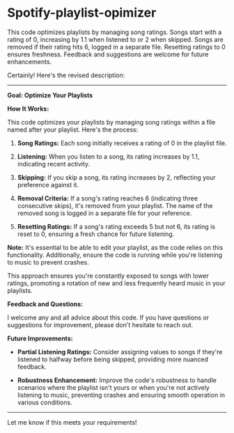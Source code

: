 # Spotify-playlist-opimizer
This code optimizes playlists by managing song ratings. Songs start with a rating of 0, increasing by 1.1 when listened to or 2 when skipped. Songs are removed if their rating hits 6, logged in a separate file. Resetting ratings to 0 ensures freshness. Feedback and suggestions are welcome for future enhancements.


Certainly! Here's the revised description:

---

**Goal: Optimize Your Playlists**

**How It Works:**

This code optimizes your playlists by managing song ratings within a file named after your playlist. Here's the process:

1. **Song Ratings:** Each song initially receives a rating of 0 in the playlist file.

2. **Listening:** When you listen to a song, its rating increases by 1.1, indicating recent activity.

3. **Skipping:** If you skip a song, its rating increases by 2, reflecting your preference against it.

4. **Removal Criteria:** If a song's rating reaches 6 (indicating three consecutive skips), it's removed from your playlist. The name of the removed song is logged in a separate file for your reference.

5. **Resetting Ratings:** If a song's rating exceeds 5 but not 6, its rating is reset to 0, ensuring a fresh chance for future listening.

**Note:** It's essential to be able to edit your playlist, as the code relies on this functionality. Additionally, ensure the code is running while you're listening to music to prevent crashes.

This approach ensures you're constantly exposed to songs with lower ratings, promoting a rotation of new and less frequently heard music in your playlists.

**Feedback and Questions:**

I welcome any and all advice about this code. If you have questions or suggestions for improvement, please don't hesitate to reach out.

**Future Improvements:**

- **Partial Listening Ratings:** Consider assigning values to songs if they're listened to halfway before being skipped, providing more nuanced feedback.

- **Robustness Enhancement:** Improve the code's robustness to handle scenarios where the playlist isn't yours or when you're not actively listening to music, preventing crashes and ensuring smooth operation in various conditions.

---

Let me know if this meets your requirements!
